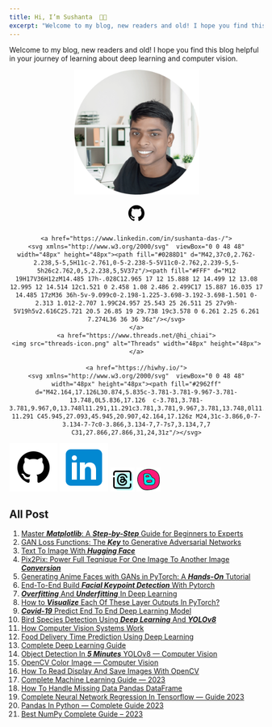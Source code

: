 ```yaml
---
title: Hi, I’m Sushanta  👋🏻
excerpt: "Welcome to my blog, new readers and old! I hope you find this blog helpful in your journey of learning about deep learning and computer vision."
---
```


Welcome to my blog, new readers and old! I hope you find this blog helpful in your journey of learning about deep learning and computer vision.

<div align = "center" style="margin-right: 5px; margin-left:5px; margin-top:10px; margin-bottom:10px;">
    <img src="chi2.png" class = "center" width="50%" height="50%"/>
</div>

<div class="social-icon" align="center"> 
    <a href="https://github.com/hi-sushanta">
    <svg xmlns="http://www.w3.org/2000/svg"  viewBox="0 0 72 72" width="48px" height="48px"><path d="M36,12c13.255,0,24,10.745,24,24c0,10.656-6.948,19.685-16.559,22.818c0.003-0.009,0.007-0.022,0.007-0.022	s-1.62-0.759-1.586-2.114c0.038-1.491,0-4.971,0-6.248c0-2.193-1.388-3.747-1.388-3.747s10.884,0.122,10.884-11.491	c0-4.481-2.342-6.812-2.342-6.812s1.23-4.784-0.426-6.812c-1.856-0.2-5.18,1.774-6.6,2.697c0,0-2.25-0.922-5.991-0.922	c-3.742,0-5.991,0.922-5.991,0.922c-1.419-0.922-4.744-2.897-6.6-2.697c-1.656,2.029-0.426,6.812-0.426,6.812	s-2.342,2.332-2.342,6.812c0,11.613,10.884,11.491,10.884,11.491s-1.097,1.239-1.336,3.061c-0.76,0.258-1.877,0.576-2.78,0.576	c-2.362,0-4.159-2.296-4.817-3.358c-0.649-1.048-1.98-1.927-3.221-1.927c-0.817,0-1.216,0.409-1.216,0.876s1.146,0.793,1.902,1.659	c1.594,1.826,1.565,5.933,7.245,5.933c0.617,0,1.876-0.152,2.823-0.279c-0.006,1.293-0.007,2.657,0.013,3.454	c0.034,1.355-1.586,2.114-1.586,2.114s0.004,0.013,0.007,0.022C18.948,55.685,12,46.656,12,36C12,22.745,22.745,12,36,12z"/></svg>
    </a>

    <a href="https://www.linkedin.com/in/sushanta-das-/">
    <svg xmlns="http://www.w3.org/2000/svg"  viewBox="0 0 48 48" width="48px" height="48px"><path fill="#0288D1" d="M42,37c0,2.762-2.238,5-5,5H11c-2.761,0-5-2.238-5-5V11c0-2.762,2.239-5,5-5h26c2.762,0,5,2.238,5,5V37z"/><path fill="#FFF" d="M12 19H17V36H12zM14.485 17h-.028C12.965 17 12 15.888 12 14.499 12 13.08 12.995 12 14.514 12c1.521 0 2.458 1.08 2.486 2.499C17 15.887 16.035 17 14.485 17zM36 36h-5v-9.099c0-2.198-1.225-3.698-3.192-3.698-1.501 0-2.313 1.012-2.707 1.99C24.957 25.543 25 26.511 25 27v9h-5V19h5v2.616C25.721 20.5 26.85 19 29.738 19c3.578 0 6.261 2.25 6.261 7.274L36 36 36 36z"/></svg>
    </a>
    <a href="https://www.threads.net/@hi_chiai">
    <img src="threads-icon.png" alt="Threads" width="48px" height="48px">
    </a>
  
    <a href="https://hiwhy.io/">
    <svg xmlns="http://www.w3.org/2000/svg"  viewBox="0 0 48 48" width="48px" height="48px"><path fill="#2962ff" d="M42.164,17.126L30.874,5.835c-3.781-3.781-9.967-3.781-13.748,0L5.836,17.126	c-3.781,3.781-3.781,9.967,0,13.748l11.291,11.291c3.781,3.781,9.967,3.781,13.748,0l11.291-11.291	C45.945,27.093,45.945,20.907,42.164,17.126z M24,31c-3.866,0-7-3.134-7-7c0-3.866,3.134-7,7-7s7,3.134,7,7	C31,27.866,27.866,31,24,31z"/></svg>
  </a>
</div>

[![""](icons8-github.svg)](https://github.com/hi-sushanta) [![""](icons8-linkedin.svg)](https://www.linkedin.com/in/sushanta-das-/) [![""](icon-threads.png)](https://www.threads.net/@hi_chiai) [![""](icon-blog.png)](https://hiwhy.io/)

## All Post

1. [Master ***Matplotlib***: A ***Step-by-Step*** Guide for Beginners to Experts](https://hiwhy.io/matplotlib-complete-guide)
2. [GAN Loss Functions: The ***Key*** to Generative Adversarial Networks](https://hiwhy.io/gan-loss-functions-the-key-to-generative-adversarial-networks)
3. [Text To Image With ***Hugging Face***](https://hiwhy.io/text-to-image-with-hugging-face)
4. [Pix2Pix: Power Full Teqnique For One Image To Another Image ***Conversion***](https://hiwhy.io/pix2pix-power-full-teqnique-for-one-image-to-another-image-conversion)
5. [Generating Anime Faces with GANs in PyTorch: A ***Hands-On*** Tutorial](https://hiwhy.io/generating-anime-faces-gan)
6. [End-To-End Build ***Facial Keypoint Detection*** With Pytorch](https://hiwhy.io/facial-keypoint-detection-with-pytorch)
7. [***Overfitting*** And ***Underfitting*** In Deep Learning](https://hiwhy.io/overfitting-and-underfitting)
8. [How to ***Visualize*** Each Of These Layer Outputs In PyTorch?](https://hiwhy.io/how-to-visualize-each-of-these-layer-outputs-in-pytorch)
9. [***Covid-19*** Predict End To End Deep Learning Model](https://hiwhy.io/covid-19-deep-learning-model)
10. [Bird Species Detection Using ***Deep Learning*** And ***YOLOv8***](https://hiwhy.io/bird-species-detection-using-deep-learning-and-yolov8)
11. [How Computer Vision Systems Work](https://hiwhy.io/computer-vision-systems-work)
12. [Food Delivery Time Prediction Using Deep Learning](https://hiwhy.io/food-delivery-time-prediction-using-deep-learning)
13. [Complete Deep Learning Guide](https://hiwhy.io/complete-deep-learning-guide)
14. [Object Detection In ***5 Minutes*** YOLOv8 — Computer Vision](https://hiwhy.io/object-detection-in-5-minutes-yolov8-computer-vision)
15. [OpenCV Color Image — Computer Vision](https://hiwhy.io/opencv-color-image)
16. [How To Read Display And Save Images With OpenCV](https://hiwhy.io/read-display-and-save-images-with-opencv)
17. [Complete Machine Learning Guide — 2023](https://hiwhy.io/complete-machine-learning-guide)
18. [How To Handle Missing Data Pandas DataFrame](https://hiwhy.io/how-to-handle-missing-data-pandas-dataframe)
19. [Complete Neural Network Regression In Tensorflow — Guide 2023](https://hiwhy.io/neural-network-regression-in-tensorflow-guide)
20. [Pandas In Python — Complete Guide 2023](https://hiwhy.io/pandas-in-python-complete-guide)
21. [Best NumPy Complete Guide – 2023](https://hiwhy.io/numpy-complete-guide)

